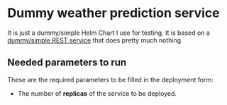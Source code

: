 # Dummy weather prediction service

It is just a dummy/simple Helm Chart I use for testing. It is based on a [dummy/simple REST service](https://github.com/jgato/DummyWeather) that does pretty much nothing


## Needed parameters to run

These are the required parameters to be filled in the deployment form:

- The number of **replicas** of the service to be deployed.

